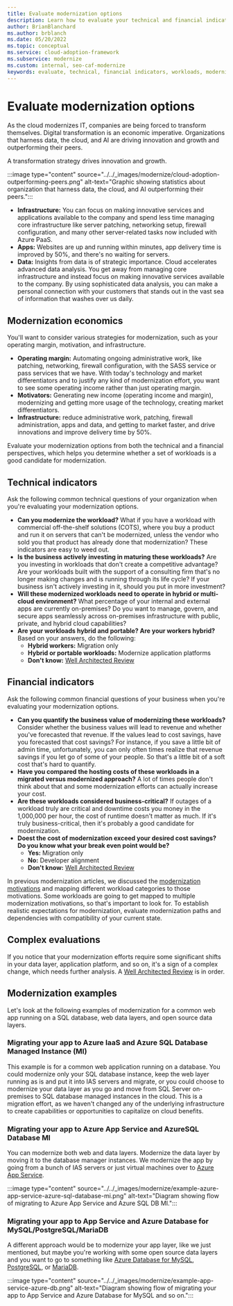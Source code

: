 ```yaml
---
title: Evaluate modernization options
description: Learn how to evaluate your technical and financial indicators to determine which workloads you want to modernize during cloud adoption.
author: BrianBlanchard
ms.author: brblanch
ms.date: 05/20/2022
ms.topic: conceptual
ms.service: cloud-adoption-framework
ms.subservice: modernize
ms.custom: internal, seo-caf-modernize
keywords: evaluate, technical, financial indicators, workloads, modernize, cloud adoption framework
---
```

<!--Primary Deliverable: CAF/Modernize/Evaluate-Modernization-Options.md​
Economics, Examples, Evaluations-->
# Evaluate modernization options

As the cloud modernizes IT, companies are being forced to transform themselves. Digital transformation is an economic imperative. Organizations that harness data, the cloud, and AI are driving innovation and growth and outperforming their peers.

A transformation strategy drives innovation and growth.

:::image type="content" source="../../_images/modernize/cloud-adoption-outperforming-peers.png" alt-text="Graphic showing statistics about organization that harness data, the cloud, and AI outperforming their peers.":::

- **Infrastructure:** You can focus on making innovative services and applications available to the company and spend less time managing core infrastructure like server patching, networking setup, firewall configuration, and many other server-related tasks now included with Azure PaaS.
- **Apps:** Websites are up and running within minutes, app delivery time is improved by 50%, and there's no waiting for servers.
- **Data:** Insights from data is of strategic importance. Cloud accelerates advanced data analysis. You get away from managing core infrastructure and instead focus on making innovative services available to the company. By using sophisticated data analysis, you can make a personal connection with your customers that stands out in the vast sea of information that washes over us daily.

## Modernization economics

You'll want to consider various strategies for modernization, such as your operating margin, motivation, and infrastructure.

- **Operating margin:** Automating ongoing administrative work, like patching, networking, firewall configuration, with the SASS service or pass services that we have. With today's technology and market differentiators and to justify any kind of modernization effort, you want to see some operating income rather than just operating margin.
- **Motivators:** Generating new income (operating income and margin), modernizing and getting more usage of the technology, creating market differentiators.
- **Infrastructure:** reduce administrative work, patching, firewall administration,
apps and data, and getting to market faster, and drive innovations and improve delivery time by 50%.

Evaluate your modernization options from both the technical and a financial perspectives, which helps you determine whether a set of workloads is a good candidate for modernization.

## Technical indicators

Ask the following common technical questions of your organization when you're evaluating your modernization options.

- **Can you modernize the workload?** What if you have a workload with commercial off-the-shelf solutions (COTS), where you buy a product and run it on servers that can't be modernized, unless the vendor who sold you that product has already done that modernization? These indicators are easy to weed out.
- **Is the business actively investing in maturing these workloads?** Are you investing in workloads that don't create a competitive advantage? Are your workloads built with the support of a consulting firm that's no longer making changes and is running through its life cycle? If your business isn't actively investing in it, should you put in more investment?
- **Will these modernized workloads need to operate in hybrid or multi-cloud environment?** What percentage of your internal and external apps are currently on-premises? Do you want to manage, govern, and secure apps seamlessly across on-premises infrastructure with public, private, and hybrid cloud capabilities?
- **Are your workloads hybrid and portable? Are your workers hybrid?** Based on your answers, do the following:
  - **Hybrid workers:** Migration only
  - **Hybrid or portable workloads:** Modernize application platforms
  - **Don't know:** [Well Architected Review](/assessments/?mode=pre-assessment&session=local)

## Financial indicators

Ask the following common financial questions of your business when you're evaluating your modernization options.

- **Can you quantify the business value of modernizing these workloads?** Consider whether the business values will lead to revenue and whether you've forecasted that revenue. If the values lead to cost savings, have you forecasted that cost savings? For instance, if you save a little bit of admin time, unfortunately, you can only often times realize that revenue savings if you let go of some of your people. So that's a little bit of a soft cost that's hard to quantify.
- **Have you compared the hosting costs of these workloads in a migrated versus modernized approach?** A lot of times people don't think about that and some modernization efforts can actually increase your cost.
- **Are these workloads considered business-critical?** If outages of a workload truly are critical and downtime costs you money in the 1,000,000 per hour, the cost of runtime doesn't matter as much. If it's truly business-critical, then it's probably a good candidate for modernization.
- **Doest the cost of modernization exceed your desired cost savings? Do you know what your break even point would be?**
  - **Yes:** Migration only
  - **No:** Developer alignment
  - **Don't know:** [Well Architected Review](/assessments/?mode=pre-assessment&session=local)

In previous modernization articles, we discussed the [modernization motivations](envision-cloud-modernization.md) and mapping different workload categories to those motivations. Some workloads are going to get mapped to multiple modernization motivations, so that's important to look for. To establish realistic expectations for modernization, evaluate modernization paths and dependencies with compatibility of your current state.

## Complex evaluations

If you notice that your modernization efforts require some significant shifts in your data layer, application platform, and so on, it's a sign of a complex change, which needs further analysis. A [Well Architected Review](/assessments/?mode=pre-assessment&session=local) is in order.

## Modernization examples

Let's look at the following examples of modernization for a common web app running on a SQL database, web data layers, and open source data layers.

### Migrating your app to Azure IaaS and Azure SQL Database Managed Instance (MI)

This example is for a common web application running on a database. You could modernize only your SQL database instance, keep the web layer running as is and put it into IAS servers and migrate, or you could choose to modernize your data layer as you go and move from SQL Server on-premises to SQL database managed instances in the cloud. This is a migration effort, as we haven't changed any of the underlying infrastructure to create capabilities or opportunities to capitalize on cloud benefits.

### Migrating your app to Azure App Service and AzureSQL Database MI

You can modernize both web and data layers. Modernize the data layer by moving it to the database manager instances. We modernize the app by going from a bunch of IAS servers or just virtual machines over to [Azure App Service](/rest/api/appservice/).

:::image type="content" source="../../_images/modernize/example-azure-app-service-azure-sql-database-mi.png" alt-text="Diagram showing flow of migrating to Azure App Service and Azure SQL DB MI.":::

### Migrating your app to App Service and Azure Database for MySQL/PostgreSQL/MariaDB

A different approach would be to modernize your app layer, like we just mentioned, but maybe you're working with some open source data layers and you want to go to something like [Azure Database for MySQL](/azure/mysql/single-server/overview), [PostgreSQL](/azure/postgresql/single-server/overview), or [MariaDB](https://azure.microsoft.com/services/mariadb/).

:::image type="content" source="../../_images/modernize/example-app-service-azure-db.png" alt-text="Diagram showing flow of migrating your app to App Service and Azure Database for MySQL and so on.":::
